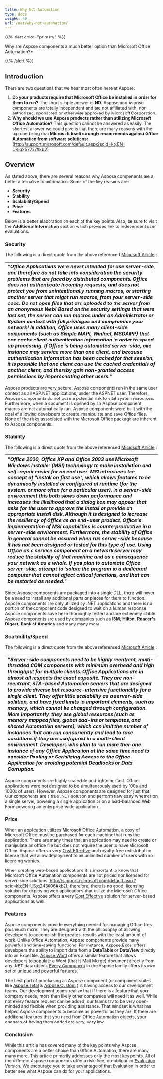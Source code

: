 ```yaml
---
title: Why Not Automation
type: docs
weight: 40
url: /net/why-not-automation/
---
```


{{% alert color="primary" %}} 

Why are Aspose components a much better option than Microsoft Office Automation?*

{{% /alert %}} 
## **Introduction**
There are two questions that we hear most often here at Aspose:

1. **Do your products require that Microsoft Office be installed in order for them to run?** 
   The short simple answer is **NO**. Aspose and Aspose components are totally independent and are not affiliated with, nor authorized, sponsored or otherwise approved by Microsoft Corporation.
1. **Why should we use Aspose products rather than utilizing Microsoft Office Automation?** 
   This question cannot be answered as easily. The shortest answer we could give is that there are many reasons with the top one being that **Microsoft itself strongly recommends against Office Automation from software solutions:** (<http://support.microsoft.com/default.aspx?scid=kb;EN-US;q257757#kb2>)
## **Overview**
As stated above, there are several reasons why Aspose components are a better alternative to automation. Some of the key reasons are:

- **Security**
- **Stability**
- **Scalability/Speed**
- **Price**
- **Features**

Below is a better elaboration on each of the key points. Also, be sure to visit the **Additional Information** section which provides link to independent user evaluations.
### **Security**
The following is a direct quote from the above referenced [Microsoft Article](http://support.microsoft.com/default.aspx?scid=kb;EN-US;q257757#kb2) :



|*"Office Applications were never intended for use server-side, and therefore do not take into consideration the security problems that are faced by distributed components. Office does not authenticate incoming requests, and does not protect you from unintentionally running macros, or starting another server that might run macros, from your server-side code. Do not open files that are uploaded to the server from an anonymous Web! Based on the security settings that were last set, the server can run macros under an Administrator or System context with full privileges and compromise your network! In addition, Office uses many client-side components (such as **Simple MAPI**, **WinInet**, **MSDAIPP**) that can cache client authentication information in order to speed up processing. If Office is being automated server-side, one instance may service more than one client, and because authentication information has been cached for that session, it is possible that one client can use the cached credentials of another client, and thereby gain non-granted access permissions by impersonating other users."*|
| :- |


Aspose products are very secure. Aspose components run in the same user context as all ASP.NET applications, under the ASPNET user. Therefore, Aspose components do not pose a potential risk to vital system resources. Furthermore, when a document is opened by an Aspose component, macros are not automatically run. Aspose components were built with the goal of allowing developers to create, manipulate and save Office files. None of the risks associated with the Microsoft Office package are inherent to Aspose components.
### **Stability**
The following is a direct quote from the above referenced [Microsoft Article](http://support.microsoft.com/default.aspx?scid=kb;EN-US;q257757#kb2) :



|*"Office 2000, Office XP and Office 2003 use Microsoft Windows Installer (MSI) technology to make installation and self-repair easier for an end user. MSI introduces the concept of "install on first use", which allows features to be dynamically installed or configured at runtime (for the system, or more often for a particular user). In a server-side environment this both slows down performance and increases the likelihood that a dialog box may appear that asks for the user to approve the install or provide an appropriate install disk. Although it is designed to increase the resiliency of Office as an end-user product, Office's implementation of MSI capabilities is counterproductive in a server-side environment. Furthermore, the stability of Office in general cannot be assured when run server-side because it has not been designed or tested for this type of use. Using Office as a service component on a network server may reduce the stability of that machine and as a consequence your network as a whole. If you plan to automate Office server-side, attempt to isolate the program to a dedicated computer that cannot affect critical functions, and that can be restarted as needed."*|
| :- |


Since Aspose components are packaged into a single DLL, there will never be a need to install any additional parts or pieces for them to function. Aspose components are only utilized by .NET applications and there is no portion of the component code designed to wait on a human response. Aspose components have been thoroughly tested and are extremely stable. Aspose components are used by [companies](http://www.aspose.com/Corporate/Aspose/Customerlist.html) such as **IBM**, **Hilton**, **Reader's Digest**, **Bank of America** and many many more.
### **Scalability/Speed**
The following is a direct quote from the above referenced [Microsoft Article](http://support.microsoft.com/default.aspx?scid=kb;EN-US;q257757#kb2) :



|*"Server-side components need to be highly reentrant, multi-threaded COM components with minimum overhead and high throughput for multiple clients. Office Applications are in almost all respects the exact opposite. They are non-reentrant, STA-based Automation servers that are designed to provide diverse but resource-intensive functionality for a single client. They offer little scalability as a server-side solution, and have fixed limits to important elements, such as memory, which cannot be changed through configuration. More importantly, they use global resources (such as memory mapped files, global add-ins or templates, and shared Automation servers), which can limit the number of instances that can run concurrently and lead to race conditions if they are configured in a multi-client environment. Developers who plan to run more then one instance of any Office Application at the same time need to consider **Pooling** or **Serializing Access** to the Office Application for avoiding potential **Deadlocks** or **Data Corruption**.*|
| :- |


Aspose components are highly scaleable and lightning-fast. Office applications were not designed to be simultaneously used by 100s and 1000s of users. However, Aspose components are designed for just that. Our components are a true .NET solution and perform flawlessly whether on a single server, powering a single application or on a load-balanced Web Form powering an enterprise-wide application.
### **Price**
When an application utilizes Microsoft Office Automation, a copy of Microsoft Office must be purchased for each machine that runs the application. There are many times that an application may need to create or manipulate an office file but does not require the user to have Microsoft Office. Aspose offers a very [Cost Effective](http://www.aspose.com/Purchase/Category.aspx?id=1) and royalty-free redistribution license that will allow deployment to an unlimited number of users with no licensing worries.

When creating web-based applications it is important to know that Microsoft Office Automation components are not priced nor licensed for server-side solutions (<http://support.microsoft.com/default.aspx?scid=kb;EN-US;q243006#kb2>); therefore, there is no good, licensing solution for deploying web applications that utilize the Microsoft Office components. Aspose offers a very [Cost Effective](http://www.aspose.com/Purchase/Category.aspx?id=1) solution for server-based applications as well.
### **Features**
Aspose components provide everything needed for managing Office files plus much more. They are designed with the philosophy of allowing developers to accomplish the greatest results with the least amount of work. Unlike Office Automation, Aspose components provide many powerful and time-saving functions. For instance, [Aspose.Excel](http://www.aspose.com/Products/Aspose.Excel/Default.aspx) offers developers the ability to import data from a **DataTable** or **DataView** directly into an Excel file. [Aspose.Word](http://www.aspose.com/Products/Aspose.Word/Default.aspx) offers a similar feature that allows developers to populate a Word (that is Mail Merge) document directly from any .NET data object. [Every Component](http://www.aspose.com/Products/) in the Aspose family offers its own set of unique and powerful features.

The best part of purchasing an Aspose component (or component suites like [Aspose.Total](http://www.aspose.com/Purchase/Aspose.Total/Default.aspx) & [Aspose.Custom](http://www.aspose.com/Purchase/Aspose.Custom/Default.aspx) ) is having access to our development teams. Our development teams realize that if there is a feature that your company needs, more than likely other companies will need it as well. While not every feature request can be added, our teams try to be very open-minded and flexible when providing assistance. That mindset is what has helped Aspose components to become as powerful as they are. If there are additional features that you need from Office Automation objects, your chances of having them added are very, very low.
### **Conclusion**
While this article has covered many of the key points why Aspose components are a better choice than Office Automation, there are many, many more. This article primarily addresses only the most key points. All of the different Aspose components offer a risk-free, no-obligation [Evaluation Version](http://www.aspose.com/Downloads/). We encourage you to take advantage of that [Evaluation](http://www.aspose.com/Downloads/) in order to better see what Aspose can do for your applications.
